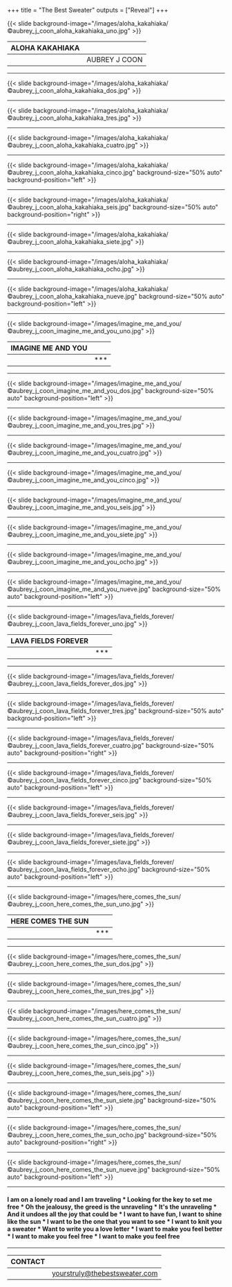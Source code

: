 +++
title = "The Best Sweater"
outputs = ["Reveal"]
+++

{{< slide background-image="/images/aloha_kakahiaka/©aubrey_j_coon_aloha_kakahiaka_uno.jpg" >}}

| ALOHA KAKAHIAKA     |               |
| :---                |          ---: |
|                     | AUBREY J COON |

---

{{< slide background-image="/images/aloha_kakahiaka/©aubrey_j_coon_aloha_kakahiaka_dos.jpg" >}}

---

{{< slide background-image="/images/aloha_kakahiaka/©aubrey_j_coon_aloha_kakahiaka_tres.jpg" >}}

---

{{< slide background-image="/images/aloha_kakahiaka/©aubrey_j_coon_aloha_kakahiaka_cuatro.jpg" >}}

---

{{< slide background-image="/images/aloha_kakahiaka/©aubrey_j_coon_aloha_kakahiaka_cinco.jpg" background-size="50% auto" background-position="left" >}}

---

{{< slide background-image="/images/aloha_kakahiaka/©aubrey_j_coon_aloha_kakahiaka_seis.jpg" background-size="50% auto" background-position="right" >}}

---

{{< slide background-image="/images/aloha_kakahiaka/©aubrey_j_coon_aloha_kakahiaka_siete.jpg" >}}

---

{{< slide background-image="/images/aloha_kakahiaka/©aubrey_j_coon_aloha_kakahiaka_ocho.jpg" >}}

---

{{< slide background-image="/images/aloha_kakahiaka/©aubrey_j_coon_aloha_kakahiaka_nueve.jpg" background-size="50% auto" background-position="left" >}}

---

{{< slide background-image="/images/imagine_me_and_you/©aubrey_j_coon_imagine_me_and_you_uno.jpg" >}} 

| IMAGINE ME AND YOU  |               |
| :---                |          ---: |
|                     | *** |

---

{{< slide background-image="/images/imagine_me_and_you/©aubrey_j_coon_imagine_me_and_you_dos.jpg" background-size="50% auto" background-position="left" >}}
	

---

{{< slide background-image="/images/imagine_me_and_you/©aubrey_j_coon_imagine_me_and_you_tres.jpg" >}}

---

{{< slide background-image="/images/imagine_me_and_you/©aubrey_j_coon_imagine_me_and_you_cuatro.jpg" >}}

---

{{< slide background-image="/images/imagine_me_and_you/©aubrey_j_coon_imagine_me_and_you_cinco.jpg" >}}

---

{{< slide background-image="/images/imagine_me_and_you/©aubrey_j_coon_imagine_me_and_you_seis.jpg" >}}

---

{{< slide background-image="/images/imagine_me_and_you/©aubrey_j_coon_imagine_me_and_you_siete.jpg" >}}

---

{{< slide background-image="/images/imagine_me_and_you/©aubrey_j_coon_imagine_me_and_you_ocho.jpg" >}}

---

{{< slide background-image="/images/imagine_me_and_you/©aubrey_j_coon_imagine_me_and_you_nueve.jpg" background-size="50% auto" background-position="left" >}}

---

{{< slide background-image="/images/lava_fields_forever/©aubrey_j_coon_lava_fields_forever_uno.jpg" >}}

| LAVA FIELDS FOREVER      |                                 |
| :---                     |                            ---: |
|                          | *** |

---

{{< slide background-image="/images/lava_fields_forever/©aubrey_j_coon_lava_fields_forever_dos.jpg" >}}

---

{{< slide background-image="/images/lava_fields_forever/©aubrey_j_coon_lava_fields_forever_tres.jpg" background-size="50% auto" background-position="left" >}}

---

{{< slide background-image="/images/lava_fields_forever/©aubrey_j_coon_lava_fields_forever_cuatro.jpg" background-size="50% auto" background-position="right" >}}

---

{{< slide background-image="/images/lava_fields_forever/©aubrey_j_coon_lava_fields_forever_cinco.jpg" background-size="50% auto" background-position="left" >}}

---

{{< slide background-image="/images/lava_fields_forever/©aubrey_j_coon_lava_fields_forever_seis.jpg" >}}

---

{{< slide background-image="/images/lava_fields_forever/©aubrey_j_coon_lava_fields_forever_siete.jpg" >}}

---

{{< slide background-image="/images/lava_fields_forever/©aubrey_j_coon_lava_fields_forever_ocho.jpg" background-size="50% auto" background-position="left" >}}

---

{{< slide background-image="/images/here_comes_the_sun/©aubrey_j_coon_here_comes_the_sun_uno.jpg" >}}

| HERE COMES THE SUN  |                  |
| :---                |             ---: |
|                     | *** |


---

{{< slide background-image="/images/here_comes_the_sun/©aubrey_j_coon_here_comes_the_sun_dos.jpg" >}}

---

{{< slide background-image="/images/here_comes_the_sun/©aubrey_j_coon_here_comes_the_sun_tres.jpg" >}}

---

{{< slide background-image="/images/here_comes_the_sun/©aubrey_j_coon_here_comes_the_sun_cuatro.jpg" >}}

---

{{< slide background-image="/images/here_comes_the_sun/©aubrey_j_coon_here_comes_the_sun_cinco.jpg" >}}

---

{{< slide background-image="/images/here_comes_the_sun/©aubrey_j_coon_here_comes_the_sun_seis.jpg" >}}

---

{{< slide background-image="/images/here_comes_the_sun/©aubrey_j_coon_here_comes_the_sun_siete.jpg" background-size="50% auto" background-position="left" >}}

---

{{< slide background-image="/images/here_comes_the_sun/©aubrey_j_coon_here_comes_the_sun_ocho.jpg" background-size="50% auto" background-position="right" >}}

---

{{< slide background-image="/images/here_comes_the_sun/©aubrey_j_coon_here_comes_the_sun_nueve.jpg" background-size="50% auto" background-position="left" >}}

---

#### I am on a lonely road and I am traveling * Looking for the key to set me free * Oh the jealousy, the greed is the unraveling * It's the unraveling * And it undoes all the joy that could be * I want to have fun, I want to shine like the sun * I want to be the one that you want to see * I want to knit you a sweater * Want to write you a love letter * I want to make you feel better * I want to make you feel free * I want to make you feel free

---

| CONTACT  |               |
| :---     |          ---: |
|          | yourstruly@thebestsweater.com |
